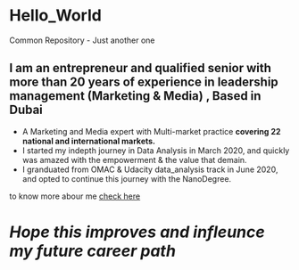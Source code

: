 # Hello_World
Common Repository - Just another one
## I am an entrepreneur and qualified senior with more than 20 years of experience in leadership management (Marketing & Media) , Based in Dubai
  - A Marketing and Media expert with Multi-market practice **covering 22 national and international markets.**
  - I started my indepth journey in Data Analysis in March 2020, and quickly was amazed with the empowerment & the value that demain.
  - I granduated from OMAC & Udacity data_analysis track in June 2020, and opted to continue this journey with the NanoDegree.

to know more abour me [check here](https://www.linkedin.com/in/nizara/)
# _Hope this improves and infleunce my future career path_  

